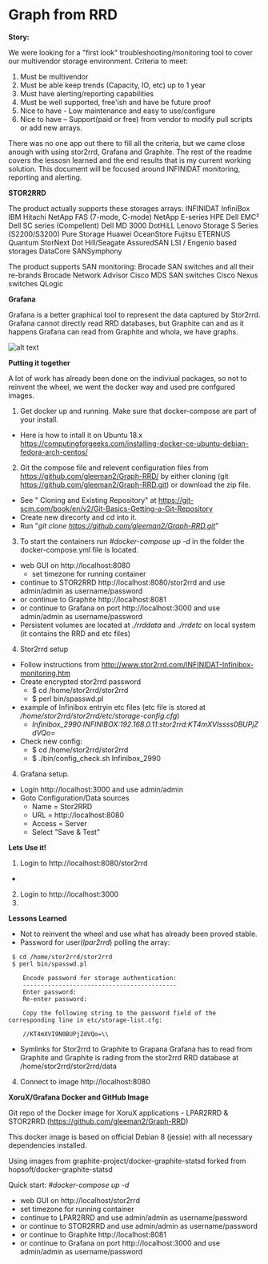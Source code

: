 # Graph from RRD

**Story:**

We were looking for a "first look" troubleshooting/monitoring tool to cover our multivendor storage environment.
Criteria to meet:
1. Must be multivendor
2. Must be able keep trends (Capacity, IO, etc) up to 1 year
3. Must have alerting/reporting capabilities
4. Must be well supported, free'ish and have be future proof
5. Nice to have - Low maintenance and easy to use/configure
6. Nice to have – Support(paid or free) from vendor to modify pull scripts or add new arrays.

There was no one app out there to fill all the criteria, but we came close anough with using stor2rrd, Grafana and Graphite. The rest of the readme covers the lessosn learned and the end results that is my current working solution. This document will be focused around INFINIDAT monitoring, reporting and alerting.



**STOR2RRD**

The product actually supports these storages arrays:
INFINIDAT InfiniBox
IBM
Hitachi
NetApp FAS (7-mode, C-mode)
NetApp E-series
HPE
Dell EMC²
Dell SC series (Compellent)
Dell MD 3000
DotHiLL
Lenovo Storage S Series (S2200/S3200)
Pure Storage
Huawei OceanStore
Fujitsu ETERNUS
Quantum StorNext
Dot Hill/Seagate AssuredSAN
LSI / Engenio based storages
DataCore SANSymphony

The product supports SAN monitoring:
Brocade SAN switches and all their re-brands
Brocade Network Advisor
Cisco MDS SAN switches
Cisco Nexus switches
QLogic



**Grafana**

Grafana is a better graphical tool to represent the data captured by Stor2rrd. Grafana cannot directly read RRD databases, but Graphite can and as it happens Grafana can read from Graphite and whola, we have graphs.

![alt text](https://github.com/gleeman2/Graph-RRD/Graph-RRD.png)



**Putting it together**

A lot of work has already been done on the indiviual packages, so not to reinvent the wheel, we went the docker way and used pre confgured images.

1. Get docker up and running. Make sure that docker-compose are part of your install.
  - Here is how to intall it on Ubuntu 18.x https://computingforgeeks.com/installing-docker-ce-ubuntu-debian-fedora-arch-centos/
2. Git the compose file and relevent configuration files from https://github.com/gleeman2/Graph-RRD/ by either cloning (git https://github.com/gleeman2/Graph-RRD.git) or download the zip file.
  - See " Cloning and Existing Repository" at https://git-scm.com/book/en/v2/Git-Basics-Getting-a-Git-Repository
  - Create new direcorty and cd into it.
  - Run "_git clone https://github.com/gleeman2/Graph-RRD.git_"
3. To start the containers run _#docker-compose up -d_ in the folder the docker-compose.yml file is located.
  - web GUI on http://localhost:8080
    - set timezone for running container
  - continue to STOR2RRD http://localhost:8080/stor2rrd and use admin/admin as username/password
  - or continue to Graphite http://localhost:8081
  - or continue to Grafana on port http://localhost:3000 and use admin/admin as username/password
  - Persistent volumes are located at _./rrddata_ and _./rrdetc_ on local system (it contains the RRD and etc files)
4. Stor2rrd setup
  - Follow instructions from http://www.stor2rrd.com/INFINIDAT-Infinibox-monitoring.htm
  - Create encrypted stor2rrd password
    - $ cd /home/stor2rrd/stor2rrd
    - $ perl bin/spasswd.pl
  - example of Infinibox entryin etc files (etc file is stored at _/home/stor2rrd/stor2rrd/etc/storage-config.cfg_)
    - _Infinibox_2990:INFINIBOX:192.168.0.11:stor2rrd:KT4mXVIssss0BUPjZdVQo=_
  - Check new config:
    - $ cd /home/stor2rrd/stor2rrd
    - $ ./bin/config_check.sh Infinibox_2990
4. Grafana setup.
  - Login http://localhost:3000 and use admin/admin
  - Goto Configuration/Data sources
    - Name = Stor2RRD
    - URL = http://localhost:8080
    - Access = Server
    - Select "Save & Test"



**Lets Use it!**

1. Login to http://localhost:8080/stor2rrd
  -
2. Login to http://localhost:3000
3.



**Lessons Learned**

- Not to reinvent the wheel and use what has already been proved stable.
- Password for user(_lpar2rrd_) polling the array:

```
 $ cd /home/stor2rrd/stor2rrd
 $ perl bin/spasswd.pl

    Encode password for storage authentication:
    -------------------------------------------
    Enter password:
    Re-enter password:

    Copy the following string to the password field of the corresponding line in etc/storage-list.cfg:

    //KT4mXVI9N0BUPjZdVQo=\\

```
- Symlinks for Stor2rrd to Graphite to Grapana
 Grafana has to read from Graphite and Graphite is rading from the stor2rrd RRD database at /home/stor2rrd/stor2rrd/data

4. Connect to image http://localhost:8080





**XoruX/Grafana Docker and GitHub Image**

Git repo of the Docker image for XoruX applications - LPAR2RRD & STOR2RRD.(https://github.com/gleeman2/Graph-RRD)

This docker image is based on official Debian 8 (jessie) with all necessary dependencies installed.

Using images from graphite-project/docker-graphite-statsd forked from hopsoft/docker-graphite-statsd

Quick start:
_#docker-compose up -d_
- web GUI on http://localhost/stor2rrd
- set timezone for running container
- continue to LPAR2RRD and use admin/admin as username/password
- or continue to STOR2RRD and use admin/admin as username/password
- or continue to Graphite http://localhost:8081
- or continue to Grafana on port http://localhost:3000 and use admin/admin as username/password
